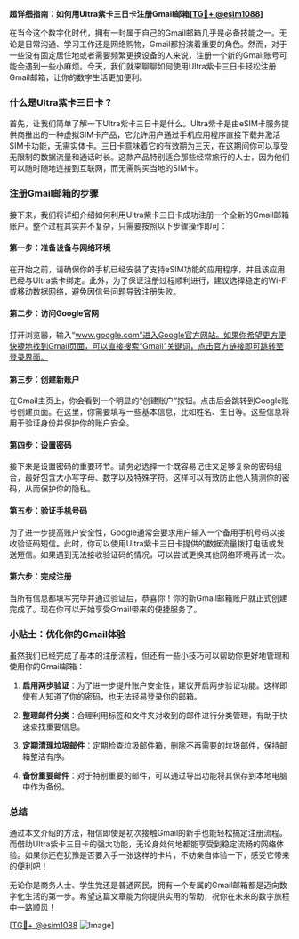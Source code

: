 **超详细指南：如何用Ultra紫卡三日卡注册Gmail邮箱[[TG💪+ @esim1088](https://t.me/s/esim1088)]**

在当今这个数字化时代，拥有一封属于自己的Gmail邮箱几乎是必备技能之一。无论是日常沟通、学习工作还是网络购物，Gmail都扮演着重要的角色。然而，对于一些没有固定居住地或者需要频繁更换设备的人来说，注册一个新的Gmail账号可能会遇到一些小麻烦。今天，我们就来聊聊如何使用Ultra紫卡三日卡轻松注册Gmail邮箱，让你的数字生活更加便利。

### 什么是Ultra紫卡三日卡？

首先，让我们简单了解一下Ultra紫卡三日卡是什么。Ultra紫卡是由eSIM卡服务提供商推出的一种虚拟SIM卡产品，它允许用户通过手机应用程序直接下载并激活SIM卡功能，无需实体卡。三日卡意味着它的有效期为三天，在这期间你可以享受无限制的数据流量和通话时长。这款产品特别适合那些经常旅行的人士，因为他们可以随时随地连接到互联网，而无需购买当地的SIM卡。

### 注册Gmail邮箱的步骤

接下来，我们将详细介绍如何利用Ultra紫卡三日卡成功注册一个全新的Gmail邮箱账户。整个过程其实并不复杂，只需要按照以下步骤操作即可：

#### 第一步：准备设备与网络环境
在开始之前，请确保你的手机已经安装了支持eSIM功能的应用程序，并且该应用已经与Ultra紫卡绑定。此外，为了保证注册过程顺利进行，建议选择稳定的Wi-Fi或移动数据网络，避免因信号问题导致注册失败。

#### 第二步：访问Google官网
打开浏览器，输入“www.google.com”进入Google官方网站。如果你希望更方便快捷地找到Gmail页面，可以直接搜索“Gmail”关键词，点击官方链接即可跳转至登录界面。

#### 第三步：创建新账户
在Gmail主页上，你会看到一个明显的“创建账户”按钮。点击后会跳转到Google账号创建页面。在这里，你需要填写一些基本信息，比如姓名、生日等。这些信息将用于验证身份并保护你的账户安全。

#### 第四步：设置密码
接下来是设置密码的重要环节。请务必选择一个既容易记住又足够复杂的密码组合，最好包含大小写字母、数字以及特殊字符。这样可以有效防止他人猜测你的密码，从而保护你的隐私。

#### 第五步：验证手机号码
为了进一步提高账户安全性，Google通常会要求用户输入一个备用手机号码以接收验证码短信。此时，你可以使用Ultra紫卡三日卡提供的数据流量拨打电话或发送短信。如果遇到无法接收验证码的情况，可以尝试更换其他网络环境再试一次。

#### 第六步：完成注册
当所有信息都填写完毕并通过验证后，恭喜你！你的新Gmail邮箱账户就正式创建完成了。现在你可以开始享受Gmail带来的便捷服务了。

### 小贴士：优化你的Gmail体验

虽然我们已经完成了基本的注册流程，但还有一些小技巧可以帮助你更好地管理和使用你的Gmail邮箱：

1. **启用两步验证**：为了进一步提升账户安全性，建议开启两步验证功能。这样即使有人知道了你的密码，也无法轻易登录你的邮箱。
   
2. **整理邮件分类**：合理利用标签和文件夹对收到的邮件进行分类管理，有助于快速查找重要信息。
   
3. **定期清理垃圾邮件**：定期检查垃圾邮件箱，删除不再需要的垃圾邮件，保持邮箱整洁有序。

4. **备份重要邮件**：对于特别重要的邮件，可以通过导出功能将其保存到本地电脑中作为备份。

### 总结

通过本文介绍的方法，相信即使是初次接触Gmail的新手也能轻松搞定注册流程。而借助Ultra紫卡三日卡的强大功能，无论身处何地都能享受到稳定流畅的网络体验。如果你还在犹豫是否要入手一张这样的卡片，不妨亲自体验一下，感受它带来的便利吧！

无论你是商务人士、学生党还是普通网民，拥有一个专属的Gmail邮箱都是迈向数字化生活的第一步。希望这篇文章能为你提供实用的帮助，祝你在未来的数字旅程中一路顺风！

[[TG💪+ @esim1088](https://t.me/s/esim1088) ![Image](https://i.postimg.cc/4NQfJmqS/Snipaste-2025-05-13-00-14-12.png)]